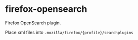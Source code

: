 firefox-opensearch
===

Firefox OpenSearch plugin.

Place xml files into `.mozilla/firefox/{profile}/searchplugins`
